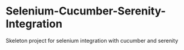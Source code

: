# Selenium-Cucumber-Serenity-Integration
Skeleton project for selenium integration with cucumber and serenity
